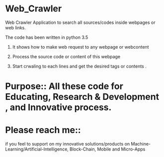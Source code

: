 # Web_Crawler



Web Crawler Application to search all sources/codes inside webpages or web links.


The code has been written in python 3.5

1. It shows how to make web request to any webpage or webcontent

2. Process the source code or content of this webpage

3. Start crwaling to each lines and get the desired tags or contents .



# Purpose:: All these code for Educating, Research & Development , and Innovative process.


# Please reach me::

if you feel to support on my innovative solutions/products on Machine-Learning/Artificial-Intelligence, Block-Chain, Mobile and Micro-Apps 
